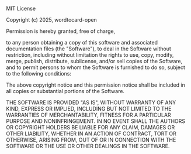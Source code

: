 MIT License

Copyright (c) 2025, wordtocard-open

Permission is hereby granted, free of charge, 

to any person obtaining a copy of this software and associated 
documentation files (the "Software"), 
to deal in the Software without restriction, 
including without limitation the rights to use, copy, 
modify, merge, publish, distribute, sublicense, 
and/or sell copies of the Software, 
and to permit persons to whom the Software is furnished to do so, 
subject to the following conditions:

The above copyright notice and this 
permission notice shall be included in all copies or substantial portions of the Software.

THE SOFTWARE IS PROVIDED "AS IS", WITHOUT WARRANTY OF ANY KIND, 
EXPRESS OR IMPLIED, INCLUDING BUT NOT LIMITED TO THE WARRANTIES OF MERCHANTABILITY, 
FITNESS FOR A PARTICULAR PURPOSE AND NONINFRINGEMENT. 
IN NO EVENT SHALL THE AUTHORS OR COPYRIGHT HOLDERS BE LIABLE FOR ANY CLAIM, 
DAMAGES OR OTHER LIABILITY, WHETHER IN AN ACTION OF CONTRACT, TORT OR OTHERWISE, 
ARISING FROM, 
OUT OF OR IN CONNECTION WITH THE SOFTWARE OR THE USE OR OTHER DEALINGS IN THE SOFTWARE.